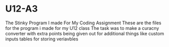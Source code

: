 # U12-A3
The Stinky Program I made For My Coding Assignment 
These are the files for the program i made for my U12 class
The task was to make a curacny converter with extra points being given out for additional things like
custom inputs
tables for storing veriavbles
